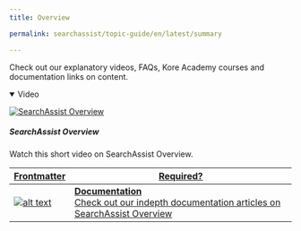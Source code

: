 ```yaml
---
title: Overview

permalink: searchassist/topic-guide/en/latest/summary

---
```

<!--#### Topic Guide
###### Overview-->

  Check out our explanatory videos, FAQs, Kore Academy courses and documentation links on content.

<details class="introduction-video" open>
  <summary>Video
  </summary>
  
   [![SearchAssist Overview](images/VideoCoverImage.png)](https://player.vimeo.com/video/751634558?h=683f1edfdb&badge=0&autopause=0&player_id=0&app_id=58479/embed)

  ##### SearchAssist Overview
  Watch this short video on SearchAssist Overview.

</details>

<a class="doc-link" target="_blank" href="https://docs.kore.ai/searchassist/searchassist/overview/">
 

| Frontmatter | Required? |
|-------------|-------------|
| ![alt text](images/docIcon.svg "Title") | **Documentation**  <br /> Check out our indepth documentation articles on SearchAssist Overview | 


</a>
